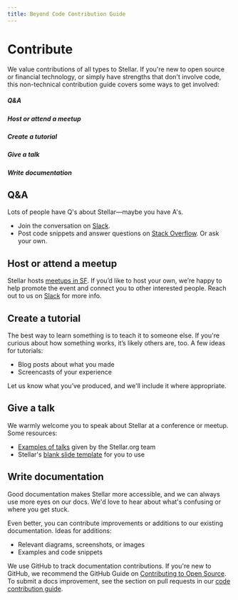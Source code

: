 ```yaml
---
title: Beyond Code Contribution Guide
---
```


# Contribute
We value contributions of all types to Stellar. If you're new to open source or financial technology, or simply have strengths that don't involve code, this non-technical contribution guide covers some ways to get involved:
<h5>Q&A</h5>
<h5>Host or attend a meetup</h5>
<h5>Create a tutorial</h5>
<h5>Give a talk</h5>
<h5>Write documentation</h5>


## Q&A

Lots of people have Q's about Stellar—maybe you have A's.

* Join the conversation on [Slack](http://slack.stellar.org/).
* Post code snippets and answer questions on [Stack Overflow](http://stackoverflow.com). Or ask your own.


## Host or attend a meetup
Stellar hosts [meetups in SF](http://www.meetup.com/Stellar-SF/). If you’d like to host your own, we’re happy to help promote the event and connect you to other interested people. Reach out to us on [Slack](http://slack.stellar.org/) for more info.


## Create a tutorial
The best way to learn something is to teach it to someone else. If you're curious about how something works, it’s likely others are, too. A few ideas for tutorials:

* Blog posts about what you made
* Screencasts of your experience

Let us know what you’ve produced, and we'll include it where appropriate.


## Give a talk
We warmly welcome you to speak about Stellar at a conference or meetup. Some resources:

* [Examples of talks](https://www.stellar.org/blog/tag/stellar-talks/) given by the
Stellar.org team
* Stellar's [blank slide template](https://docs.google.com/presentation/d/1C9493Vj1J0JzbiMiEOn64NWdfBl3Kal2KverZWSVziw/edit#slide=id.g6db1791cd_022) for you to use


## Write documentation
Good documentation makes Stellar more accessible, and we can always use more eyes on our docs. We'd love to hear about what's confusing or where you get stuck.

Even better, you can contribute improvements or additions to our existing documentation. Ideas for additions:

* Relevant diagrams, screenshots, or images
* Examples and code snippets

We use GitHub to track documentation contributions. If you're new to GitHub, we recommend the GitHub Guide on [Contributing to Open Source](https://guides.github.com/activities/contributing-to-open-source/). To submit a docs improvement, see the section on pull requests in our [code contribution guide](https://github.com/stellar/docs/blob/master/CONTRIBUTING.md).




